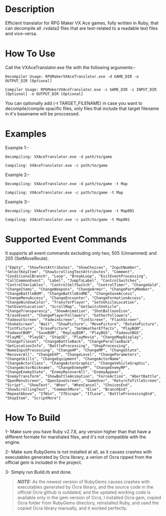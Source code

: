 # Description
Efficient translator for RPG Maker VX Ace games, fully written in Ruby, that can decompile all .rvdata2 files that are text-related to a readable text files and vice-versa.

# How To Use
Call the VXAceTranslator.exe file with the following arguments:-

```Decompiler Usage: RPGMakerVXAceTranslator.exe -d GAME_DIR -o OUTPUT_DIR [Optional]```

```Compiler Usage: RPGMakerVXAceTranslator.exe -c GAME_DIR -i INPUT_DIR [Optional] -o OUTPUT_DIR [Optional]```

You can optionally add (-t TARGET_FILENAME) in case you want to decompile/compile spacific files, only files that include that target filename in it's basename will be proccessed.

# Examples
Example 1:-

```Decompiling: VXAceTranslator.exe -d path/to/game```
  
```Compiling: VXAceTranslator.exe -c path/to/game```

Example 2:-

```Decompiling: VXAceTranslator.exe -d path/to/game -t Map```
  
```Compiling: VXAceTranslator.exe -c path/to/game -t Map```

Example 3:-

```Decompiling: VXAceTranslator.exe -d path/to/game -t Map001```
  
```Compiling: VXAceTranslator.exe -c path/to/game -t Map001```

# Supported Event Commands
It supports all event commands excluding only two, 505 (Unnammed) and 205 (SetMoveRoute).

`["Empty", "ShowTextAttributes", "ShowChoices", "InputNumber", "SelectKeyItem", "ShowScrollingTextAttributes", "Comment", "ConditionalBranch", "Loop", "BreakLoop", "ExitEventProcessing", "CallCommonEvent", "Label", "JumpToLabel", "ControlSwitches", "ControlVariables", "ControlSelfSwitch", "ControlTimer", "ChangeGold", "ChangeItems", "ChangeWeapons", "ChangeArmor", "ChangePartyMember", "ChangeBattleBGM", "ChangeBattleEndME", "ChangeSaveAccess", "ChangeMenuAccess", "ChangeEncounter", "ChangeFormationAccess", "ChangeWindowColor", "TransferPlayer", "SetVehicleLocation", "SetEventLocation", "ScrollMap", "GetSwitchVehicle", "ChangeTransparency", "ShowAnimation", "ShotBalloonIcon", "EraseEvent", "ChangePlayerFollowers", "GatherFollowers", "FadeoutScreen", "FadeinScreen", "TintScreen", "FlashScreen", "ShakeScreen", "Wait", "ShowPicture", "MovePicture", "RotatePicture", "TintPicture", "ErasePicture", "SetWeatherEffects", "PlayBGM", "FadeoutBGM", "SaveBGM", "ReplayBGM", "PlayBGS", "FadeoutBGS", "PlayME", "PlaySE", "StopSE", "PlayMovie", "ChangeMapDisplay", "ChangeTileset", "ChangeBattleBack", "ChangeParallaxBack", "GetLocationInfo", "BattleProcessing", "ShopProcessing", "NameInputProcessing", "ChangeHP", "ChangeMP", "ChangeState", "RecoverAll", "ChangeEXP", "ChangeLevel", "ChangeParameters", "ChangeSkills", "ChangeEquipment", "ChangeActorName", "ChangeActorClass", "ChangeActorGraphic", "ChangeVehicleGraphic", "ChangeActorNickname", "ChangeEnemyHP", "ChangeEnemyMP", "ChangeEnemyState", "EnemyRecoverAll", "EnemyAppear", "EnemyTransform", "ShowBattleAnimation", "ForceAction", "AbortBattle", "OpenMenuScreen", "OpenSaveScreen", "GameOver", "ReturnToTitleScreen", "Script", "ShowText", "When", "WhenCancel", "ChoicesEnd", "ShowScrollingText", "CommentMore", "Else", "BranchEnd", "RepeatAbove", "IfWin", "IfEscape", "IfLose", "BattleProcessingEnd", "ShopItem", "ScriptMore"]`

# How To Build
1- Make sure you have Ruby v2.7.8, any version higher than that have a different formate for marshaled files, and it's not compatible with the engine.

2- Make sure RubyGems is not installed at all, as it causes crashes with executables generated by Ocra library, a verion of Ocra ripped from the official gem is included in the project.

3- Simply run Build.rb and done.

> **_NOTE:_** As the newest version of RubyGems causes crashes with executables generated by Ocra library, and the source code in the official Ocra github is outdated, and the updated working code is available only in the gem version of Ocra, I installed Ocra gem, copied Ocra folder from RubyGems directory, reinstalled Ruby, and used the copied Ocra library manually, and it worked perfectly.
